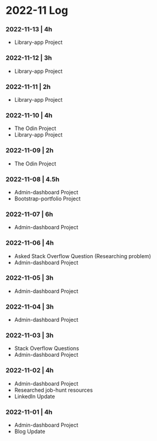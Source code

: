 # 2022-11 Log

### 2022-11-13 | 4h
- Library-app Project

### 2022-11-12 | 3h
- Library-app Project

### 2022-11-11 | 2h
- Library-app Project

### 2022-11-10 | 4h
- The Odin Project
- Library-app Project

### 2022-11-09 | 2h
- The Odin Project

### 2022-11-08 | 4.5h
- Admin-dashboard Project
- Bootstrap-portfolio Project

### 2022-11-07 | 6h
- Admin-dashboard Project

### 2022-11-06 | 4h
- Asked Stack Overflow Question (Researching problem)
- Admin-dashboard Project

### 2022-11-05 | 3h
- Admin-dashboard Project

### 2022-11-04 | 3h
- Admin-dashboard Project

### 2022-11-03 | 3h
- Stack Overflow Questions
- Admin-dashboard Project

### 2022-11-02 | 4h
- Admin-dashboard Project
- Researched job-hunt resources
- LinkedIn Update

### 2022-11-01 | 4h
- Admin-dashboard Project
- Blog Update
